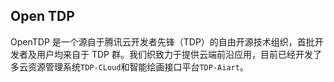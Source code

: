 ## Open TDP

OpenTDP 是一个源自于腾讯云开发者先锋（TDP）的自由开源技术组织，首批开发者及用户均来自于 TDP 群。我们织致力于提供云端前沿应用，目前已经开发了多云资源管理系统`TDP-CLoud`和智能绘画接口平台`TDP-Aiart`。
